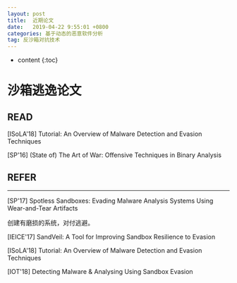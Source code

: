 ```yaml
---
layout: post
title:  近期论文
date:   2019-04-22 9:55:01 +0800
categories: 基于动态的恶意软件分析
tag: 反沙箱对抗技术
---
```

* content
{:toc}


# 沙箱逃逸论文

## READ

[ISoLA'18] Tutorial: An Overview of Malware Detection and Evasion Techniques

[SP'16] (State of) The Art of War: Offensive Techniques in Binary Analysis

## REFER

---

[SP'17] Spotless Sandboxes: Evading Malware Analysis Systems Using Wear-and-Tear Artifacts

创建有磨损的系统，对付逃避。

[IEICE'17] SandVeil: A Tool for Improving Sandbox Resilience to Evasion

[ISoLA'18] Tutorial: An Overview of Malware Detection and Evasion Techniques

[IOT'18] Detecting Malware & Analysing Using Sandbox Evasion